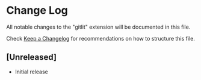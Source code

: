 # Change Log

All notable changes to the "gitlit" extension will be documented in this file.

Check [Keep a Changelog](http://keepachangelog.com/) for recommendations on how to structure this file.

## [Unreleased]

- Initial release